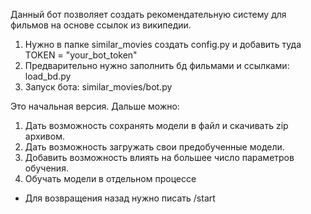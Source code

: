 Данный бот позволяет создать рекомендательную систему для фильмов на основе ссылок из википедии.

1. Нужно в папке similar_movies создать config.py и добавить туда TOKEN = "your_bot_token"
2. Предварительно нужно заполнить бд фильмами и ссылками: load_bd.py
3. Запуск бота: similar_movies/bot.py

Это начальная версия. 
Дальше можно:
1) Дать возможность сохранять модели в файл и скачивать zip архивом.
2) Дать возможность загружать свои предобученные модели.
3) Добавить возможность влиять на большее число параметров обучения.
4) Обучать модели в отдельном процессе

* Для возвращения назад нужно писать /start
